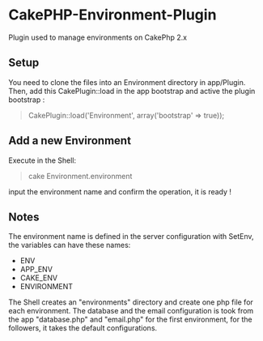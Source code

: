 CakePHP-Environment-Plugin
==========================

Plugin used to manage environments on CakePhp 2.x

Setup
-----

You need to clone the files into an Environment directory in app/Plugin.
Then, add this CakePlugin::load in the app bootstrap and active the plugin bootstrap :

> CakePlugin::load('Environment', array('bootstrap' => true));

Add a new Environment
--------------------

Execute in the Shell:

> cake Environment.environment

input the environment name and confirm the operation, it is ready !

Notes
-----

The environment name is defined in the server configuration with SetEnv, the variables can have these names:
- ENV
- APP_ENV
- CAKE_ENV
- ENVIRONMENT

The Shell creates an "environments" directory and create one php file for each environment.
The database and the email configuration is took from the app "database.php" and "email.php" for the first environment,
for the followers, it takes the default configurations.